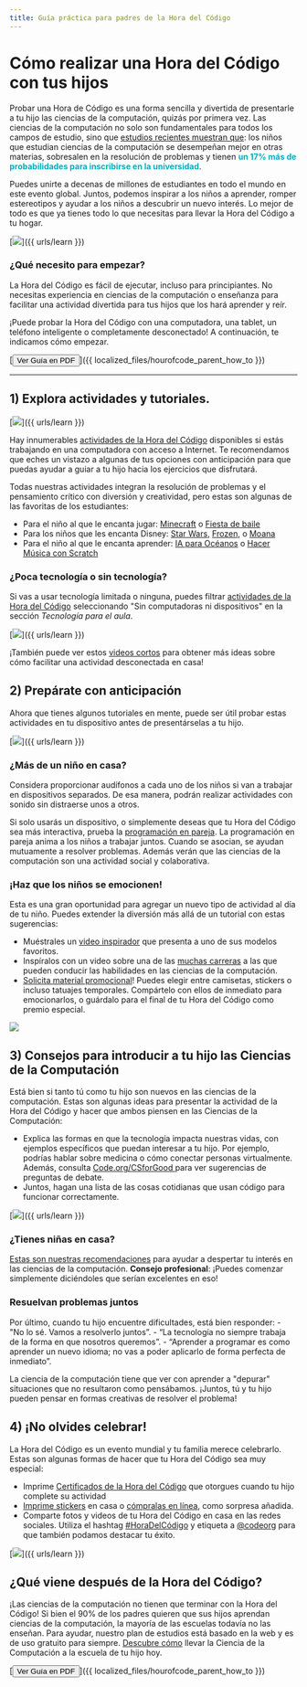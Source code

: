 ```yaml
---
title: Guía práctica para padres de la Hora del Código
---
```


# Cómo realizar una Hora del Código con tus hijos

Probar una Hora de Código es una forma sencilla y divertida de presentarle a tu hijo las ciencias de la computación, quizás por primera vez. Las ciencias de la computación no solo son fundamentales para todos los campos de estudio, sino que [estudios recientes muestran que](https://medium.com/@codeorg/cs-helps-students-outperform-in-school-college-and-workplace-66dd64a69536): los niños que estudian ciencias de la computación se desempeñan mejor en otras materias, sobresalen en la resolución de problemas y tienen <font color="00adbc"><b>un 17% más de probabilidades para inscribirse en la universidad</b></font>.

Puedes unirte a decenas de millones de estudiantes en todo el mundo en este evento global. Juntos, podemos inspirar a los niños a aprender, romper estereotipos y ayudar a los niños a descubrir un nuevo interés. Lo mejor de todo es que ya tienes todo lo que necesitas para llevar la Hora del Código a tu hogar.

[![](/images/fit-600/Marketing/mother-helping-her-daughter-use-a-laptop-4260325.jpg)]({{ urls/learn }})

<h3>¿Qué necesito para empezar?</h3>

La Hora del Código es fácil de ejecutar, incluso para principiantes. No necesitas experiencia en ciencias de la computación o enseñanza para facilitar una actividad divertida para tus hijos que los hará aprender y reír.

¡Puede probar la Hora del Código con una computadora, una tablet, un teléfono inteligente o completamente desconectado! A continuación, te indicamos cómo empezar.

[<button>Ver Guía en PDF </button>]({{ localized_files/hourofcode_parent_how_to }})

* * *

## 1) Explora actividades y tutoriales.

[![](/images/tutorials.png)]({{ urls/learn }})

Hay innumerables [actividades de la Hora del Código](https://hourofcode.com/us/learn) disponibles si estás trabajando en una computadora con acceso a Internet. Te recomendamos que eches un vistazo a algunas de tus opciones con anticipación para que puedas ayudar a guiar a tu hijo hacia los ejercicios que disfrutará.

Todas nuestras actividades integran la resolución de problemas y el pensamiento crítico con diversión y creatividad, pero estas son algunas de las favoritas de los estudiantes:

- Para el niño al que le encanta jugar: [Minecraft](https://code.org/minecraft) o [Fiesta de baile](https://code.org/dance)
- Para los niños que les encanta Disney: [Star Wars](https://code.org/starwars), [Frozen](https://studio.code.org/s/frozen/lessons/1/levels/1), o [Moana](https://partners.disney.com/hour-of-code?cds&cmp=vanity%7Cnatural%7Cus%7Cmoanahoc%7C)
- Para el niño al que le encanta aprender: [IA para Océanos](https://code.org/oceans) o [Hacer Música con Scratch ](https://scratch.mit.edu/projects/editor/?tutorial=music&utm_source=codeorg)

<h3>¿Poca tecnología o sin tecnología?</h3>

Si vas a usar tecnología limitada o ninguna, puedes filtrar [actividades de la Hora del Código](https://hourofcode.com/us/learn) seleccionando "Sin computadoras ni dispositivos" en la sección *Tecnología para el aula*.

[![](/images/Marketing/filtering-activities-hoc.jpg)]({{ urls/learn }})

¡También puede ver estos [videos cortos](https://www.youtube.com/playlist?list=PLzdnOPI1iJNcpfa4LtbaIl35gqir_5XUu) para obtener más ideas sobre cómo facilitar una actividad desconectada en casa!

## 2) Prepárate con anticipación

Ahora que tienes algunos tutoriales en mente, puede ser útil probar estas actividades en tu dispositivo antes de presentárselas a tu hijo.

[![](/images/fit-600/Marketing/father-and-children-looking-at-a-laptop-4260749.jpg)]({{ urls/learn }})

<h3>¿Más de un niño en casa?</h3>

Considera proporcionar audífonos a cada uno de los niños si van a trabajar en dispositivos separados. De esa manera, podrán realizar actividades con sonido sin distraerse unos a otros.

Si solo usarás un dispositivo, o simplemente deseas que tu Hora del Código sea más interactiva, prueba la [programación en pareja](https://www.youtube.com/watch?v=vgkahOzFH2Q). La programación en pareja anima a los niños a trabajar juntos. Cuando se asocian, se ayudan mutuamente a resolver problemas. Además verán que las ciencias de la computación son una actividad social y colaborativa.

<h3>¡Haz que los niños se emocionen! </h3>

Esta es una gran oportunidad para agregar un nuevo tipo de actividad al día de tu niño. Puedes extender la diversión más allá de un tutorial con estas sugerencias:

- Muéstrales un [video inspirador](https://www.youtube.com/playlist?list=PLzdnOPI1iJNcadqJAZnbDYShie4gLZQQJ) que presenta a uno de sus modelos favoritos.
- Inspíralos con un video sobre una de las [muchas carreras](https://www.youtube.com/playlist?list=PLzdnOPI1iJNfpD8i4Sx7U0y2MccnrNZuP) a las que pueden conducir las habilidades en las ciencias de la computación.
- [Solicita material promocional](https://store.code.org/)! Puedes elegir entre camisetas, stickers o incluso tatuajes temporales. Compártelo con ellos de inmediato para emocionarlos, o guárdalo para el final de tu Hora del Código como premio especial.

<a href="https://store.code.org/" target="_blank"><img src="/images/fit-500/Marketing/hourofcodestore.jpg"></a>

## 3) Consejos para introducir a tu hijo las Ciencias de la Computación

Está bien si tanto tú como tu hijo son nuevos en las ciencias de la computación. Estas son algunas ideas para presentar la actividad de la Hora del Código y hacer que ambos piensen en las Ciencias de la Computación:

- Explica las formas en que la tecnología impacta nuestras vidas, con ejemplos específicos que puedan interesar a tu hijo. Por ejemplo, podrías hablar sobre medicina o cómo conectar personas virtualmente. Además, consulta [Code.org/CSforGood ](https://code.org/csforgood) para ver sugerencias de preguntas de debate.
- Juntos, hagan una lista de las cosas cotidianas que usan código para funcionar correctamente.

[![](/images/fit-600/Marketing/girl-sitting-on-sofa-while-using-tablet-computer-4144035.jpg)]({{ urls/learn }})

<h3>¿Tienes niñas en casa?</h3>

<a href="https://code.org/girls">Estas son nuestras recomendaciones</a> para ayudar a despertar tu interés en las ciencias de la computación. **Consejo profesional**: ¡Puedes comenzar simplemente diciéndoles que serían excelentes en eso!

<h3>Resuelvan problemas juntos</h3>

Por último, cuando tu hijo encuentre dificultades, está bien responder: - "No lo sé. Vamos a resolverlo juntos”. - “La tecnología no siempre trabaja de la forma en que nosotros queremos”. - “Aprender a programar es como aprender un nuevo idioma; no vas a poder aplicarlo de forma perfecta de inmediato”.

La ciencia de la computación tiene que ver con aprender a "depurar" situaciones que no resultaron como pensábamos. ¡Juntos, tú y tu hijo pueden pensar en formas creativas de resolver el problema!

## 4) ¡No olvides celebrar!

La Hora del Código es un evento mundial y tu familia merece celebrarlo. Estas son algunas formas de hacer que tu Hora del Código sea muy especial:

- Imprime [Certificados de la Hora del Código](https://staging.code.org/certificates) que otorgues cuando tu hijo complete su actividad
- [Imprime stickers](https://staging.hourofcode.com/us/promote/resources#stickers) en casa o [cómpralas en línea](https://store.code.org/), como sorpresa añadida.
- Comparte fotos y videos de tu Hora del Código en casa en las redes sociales. Utiliza el hashtag [#HoraDelCódigo](https://twitter.com/hashtag/hourofcode) y etiqueta a [@codeorg](https://twitter.com/codeorg) para que también podamos destacar tu éxito.

[![](/images/fit-600/Marketing/g8TUlHzF.jpeg)]({{ urls/learn }})

<h2>¿Qué viene después de la Hora del Código?</h2>

¡Las ciencias de la computación no tienen que terminar con la Hora del Código! Si bien el 90% de los padres quieren que sus hijos aprendan ciencias de la computación, la mayoría de las escuelas todavía no las enseñan. Para ayudar, nuestro plan de estudios está basado en la web y es de uso gratuito para siempre. [Descubre cómo](https://code.org/yourschool) llevar la Ciencia de la Computación a la escuela de tu hijo hoy.

[<button>Ver Guía en PDF </button>]({{ localized_files/hourofcode_parent_how_to }})